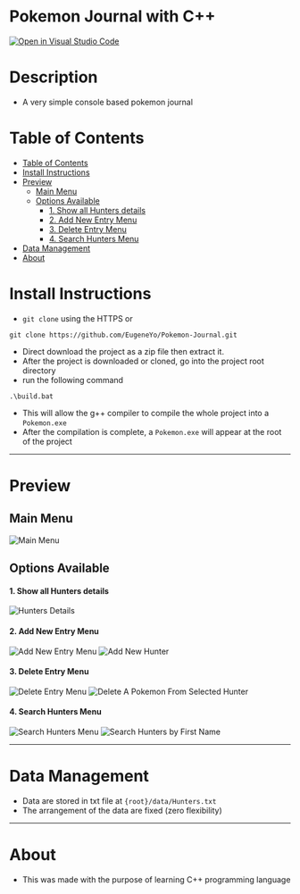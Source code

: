 # Pokemon Journal with C++

[![Open in Visual Studio Code](https://open.vscode.dev/badges/open-in-vscode.svg)](https://open.vscode.dev/EugeneYo/Pokemon-Journal)

# Description

- A very simple console based pokemon journal

# Table of Contents


- [Table of Contents](#table-of-contents)
- [Install Instructions](#install-instructions)
- [Preview](#preview)
  - [Main Menu](#main-menu)
  - [Options Available](#options-available)
    - [1. Show all Hunters details](#1-show-all-hunters-details)
    - [2. Add New Entry Menu](#2-add-new-entry-menu)
    - [3. Delete Entry Menu](#3-delete-entry-menu)
    - [4. Search Hunters Menu](#4-search-hunters-menu)
- [Data Management](#data-management)
- [About](#about)

# Install Instructions

- `git clone` using the HTTPS or

```
git clone https://github.com/EugeneYo/Pokemon-Journal.git
```

- Direct download the project as a zip file then extract it.
- After the project is downloaded or cloned, go into the project root directory
- run the following command

```
.\build.bat
```

- This will allow the g++ compiler to compile the whole project into a `Pokemon.exe`
- After the compilation is complete, a `Pokemon.exe` will appear at the root of the project

<hr>

# Preview

## Main Menu

![Main Menu](https://user-images.githubusercontent.com/31185780/127725394-cfc8b0ab-46ea-476c-b0c4-bb7e62de27d1.png)

## Options Available

#### 1. Show all Hunters details

![Hunters Details](https://user-images.githubusercontent.com/31185780/127725389-31f4f4ca-eb44-4a44-956b-dc8ae1807066.png)

#### 2. Add New Entry Menu

![Add New Entry Menu](https://user-images.githubusercontent.com/31185780/127725393-e1631baf-5143-4395-b2a6-40d4af867876.png)
![Add New Hunter](https://user-images.githubusercontent.com/31185780/127725387-395b6e54-537f-418a-ab65-c51e374ff11d.png)

#### 3. Delete Entry Menu

![Delete Entry Menu](https://user-images.githubusercontent.com/31185780/127725391-f85b4ffc-ace6-4a3c-87df-bdde9dbd5c18.png)
![Delete A Pokemon From Selected Hunter](https://user-images.githubusercontent.com/31185780/127725497-3911fd91-7c0e-46ba-ba77-3100fef80ff5.png)

#### 4. Search Hunters Menu

![Search Hunters Menu](https://user-images.githubusercontent.com/31185780/127725390-6ccae901-2ba2-415d-8c7a-6dd98451f2b0.png)
![Search Hunters by First Name](https://user-images.githubusercontent.com/31185780/127725514-87889690-bb98-4f0c-86a3-81f5b7a7e412.png)

<hr>

# Data Management

- Data are stored in txt file at `{root}/data/Hunters.txt`
- The arrangement of the data are fixed (zero flexibility)

<hr>

# About

- This was made with the purpose of learning C++ programming language
